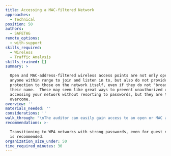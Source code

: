 ```yaml
---
title: Accessing a MAC-filtered Network
approaches:
  - Technical
position: 50
authors:
  - SAFETAG
remote_options:
  - with-support
skills_required:
  - Wireless
  - Traffic Analysis
skills_trained: []
summary: >

  Open and MAC-address-filtered wireless access points are not only open to
  anyone within range to join and listen in to, but also do not provide
  protection to those on the network itself, even if they do not "broadcast"
  their name.  These may seem like great ways to prevent unauthorized users from
  accessing your network without resorting to passwords, but they are trivial to
  overcome.
overview: ''
materials_needed: ''
considerations: ''
walk_through: "\nThe auditor can easily gain access to an open or MAC address filtered access point.\n\n  * MAC-Address Spoofing\n    * Start the wireless interface in monitor mode\n    * Identify MAC addresses that are on the whitelist\n\n```bash\nairodump-ng\n```\n    * Change our MAC address to one that’s on the whitelist\n\t\n```bash\nifconfig mon0 down\nmacchanger -m [MAC ADDRESS IDENTIFIED] mon0\nifconfig mon0 up\n```\n"
recommendations: >-

  Transitioning to WPA networks with strong passwords, even for guest networks,
  is recommended.  
organization_size_under: 50
time_required_minutes: 30
---
```


